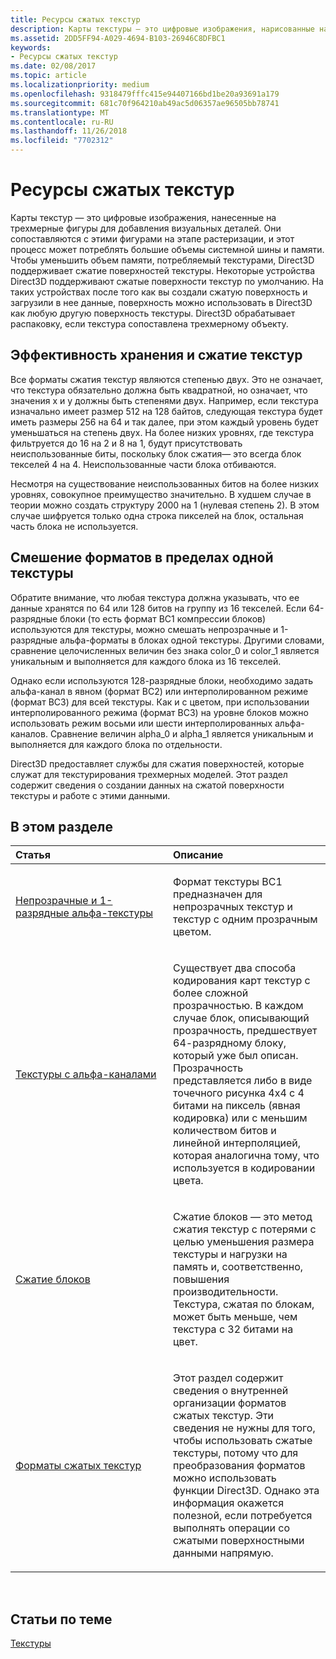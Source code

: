 ```yaml
---
title: Ресурсы сжатых текстур
description: Карты текстуры — это цифровые изображения, нарисованные на трехмерных фигурах для визуальной детализации.
ms.assetid: 2DD5FF94-A029-4694-B103-26946C8DFBC1
keywords:
- Ресурсы сжатых текстур
ms.date: 02/08/2017
ms.topic: article
ms.localizationpriority: medium
ms.openlocfilehash: 9318479fffc415e94407166bd1be20a93691a179
ms.sourcegitcommit: 681c70f964210ab49ac5d06357ae96505bb78741
ms.translationtype: MT
ms.contentlocale: ru-RU
ms.lasthandoff: 11/26/2018
ms.locfileid: "7702312"
---
```

# <a name="compressed-texture-resources"></a>Ресурсы сжатых текстур


Карты текстур — это цифровые изображения, нанесенные на трехмерные фигуры для добавления визуальных деталей. Они сопоставляются с этими фигурами на этапе растеризации, и этот процесс может потреблять большие объемы системной шины и памяти. Чтобы уменьшить объем памяти, потребляемый текстурами, Direct3D поддерживает сжатие поверхностей текстуры. Некоторые устройства Direct3D поддерживают сжатые поверхности текстур по умолчанию. На таких устройствах после того как вы создали сжатую поверхность и загрузили в нее данные, поверхность можно использовать в Direct3D как любую другую поверхность текстуры. Direct3D обрабатывает распаковку, если текстура сопоставлена трехмерному объекту.

## <a name="span-idstorage-efficiency-and-texture-compressionspanspan-idstorage-efficiency-and-texture-compressionspanspan-idstorage-efficiency-and-texture-compressionspanstorage-efficiency-and-texture-compression"></a><span id="Storage-Efficiency-and-Texture-Compression"></span><span id="storage-efficiency-and-texture-compression"></span><span id="STORAGE-EFFICIENCY-AND-TEXTURE-COMPRESSION"></span>Эффективность хранения и сжатие текстур


Все форматы сжатия текстур являются степенью двух. Это не означает, что текстура обязательно должна быть квадратной, но означает, что значения x и y должны быть степенями двух. Например, если текстура изначально имеет размер 512 на 128 байтов, следующая текстура будет иметь размеры 256 на 64 и так далее, при этом каждый уровень будет уменьшаться на степень двух. На более низких уровнях, где текстура фильтруется до 16 на 2 и 8 на 1, будут присутствовать неиспользованные биты, поскольку блок сжатия— это всегда блок текселей 4 на 4. Неиспользованные части блока отбиваются.

Несмотря на существование неиспользованных битов на более низких уровнях, совокупное преимущество значительно. В худшем случае в теории можно создать структуру 2000 на 1 (нулевая степень 2). В этом случае шифруется только одна строка пикселей на блок, остальная часть блока не используется.

## <a name="span-idmixing-formats-within-a-single-texturespanspan-idmixing-formats-within-a-single-texturespanspan-idmixing-formats-within-a-single-texturespanmixing-formats-within-a-single-texture"></a><span id="Mixing-Formats-Within-a-Single-Texture"></span><span id="mixing-formats-within-a-single-texture"></span><span id="MIXING-FORMATS-WITHIN-A-SINGLE-TEXTURE"></span>Смешение форматов в пределах одной текстуры


Обратите внимание, что любая текстура должна указывать, что ее данные хранятся по 64 или 128 битов на группу из 16 текселей. Если 64-разрядные блоки (то есть формат BC1 компрессии блоков) используются для текстуры, можно смешать непрозрачные и 1-разрядные альфа-форматы в блоках одной текстуры. Другими словами, сравнение целочисленных величин без знака color\_0 и color\_1 является уникальным и выполняется для каждого блока из 16 текселей.

Однако если используются 128-разрядные блоки, необходимо задать альфа-канал в явном (формат BC2) или интерполированном режиме (формат BC3) для всей текстуры. Как и с цветом, при использовании интерполированного режима (формат BC3) на уровне блоков можно использовать режим восьми или шести интерполированных альфа-каналов. Сравнение величин alpha\_0 и alpha\_1 является уникальным и выполняется для каждого блока по отдельности.

Direct3D предоставляет службы для сжатия поверхностей, которые служат для текстурирования трехмерных моделей. Этот раздел содержит сведения о создании данных на сжатой поверхности текстуры и работе с этими данными.

## <a name="span-idin-this-sectionspanin-this-section"></a><span id="in-this-section"></span>В этом разделе


<table>
<colgroup>
<col width="50%" />
<col width="50%" />
</colgroup>
<thead>
<tr class="header">
<th align="left">Статья</th>
<th align="left">Описание</th>
</tr>
</thead>
<tbody>
<tr class="odd">
<td align="left"><p><a href="opaque-and-1-bit-alpha-textures.md">Непрозрачные и 1-разрядные альфа-текстуры</a></p></td>
<td align="left"><p>Формат текстуры BC1 предназначен для непрозрачных текстур и текстур с одним прозрачным цветом.</p></td>
</tr>
<tr class="even">
<td align="left"><p><a href="textures-with-alpha-channels.md">Текстуры с альфа-каналами</a></p></td>
<td align="left"><p>Существует два способа кодирования карт текстур с более сложной прозрачностью. В каждом случае блок, описывающий прозрачность, предшествует 64-разрядному блоку, который уже был описан. Прозрачность представляется либо в виде точечного рисунка 4x4 с 4 битами на пиксель (явная кодировка) или с меньшим количеством битов и линейной интерполяцией, которая аналогична тому, что используется в кодировании цвета.</p></td>
</tr>
<tr class="odd">
<td align="left"><p><a href="block-compression.md">Сжатие блоков</a></p></td>
<td align="left"><p>Сжатие блоков — это метод сжатия текстур с потерями с целью уменьшения размера текстуры и нагрузки на память и, соответственно, повышения производительности. Текстура, сжатая по блокам, может быть меньше, чем текстура с 32 битами на цвет.</p></td>
</tr>
<tr class="even">
<td align="left"><p><a href="compressed-texture-formats.md">Форматы сжатых текстур</a></p></td>
<td align="left"><p>Этот раздел содержит сведения о внутренней организации форматов сжатых текстур. Эти сведения не нужны для того, чтобы использовать сжатые текстуры, потому что для преобразования форматов можно использовать функции Direct3D. Однако эта информация окажется полезной, если потребуется выполнять операции со сжатыми поверхностными данными напрямую.</p></td>
</tr>
</tbody>
</table>

 

## <a name="span-idrelated-topicsspanrelated-topics"></a><span id="related-topics"></span>Статьи по теме


[Текстуры](textures.md)

 

 




